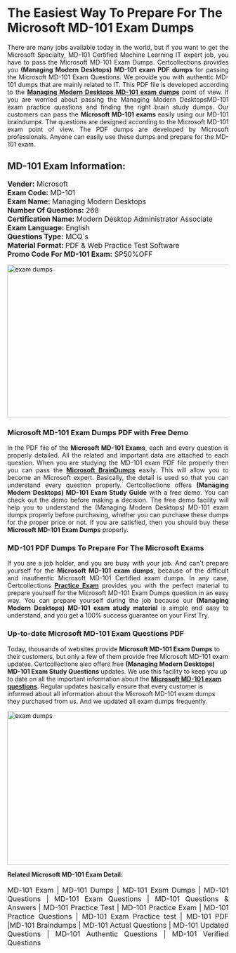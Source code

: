 <h1>The Easiest Way To Prepare For The Microsoft MD-101 Exam Dumps</h1> <p style="text-align:justify">There are many jobs available today in the world, but if you want to get the Microsoft Specialty, MD-101 Certified Machine Learning IT expert job, you have to pass the Microsoft MD-101 Exam Dumps. Certcollections provides you <strong>(Managing Modern Desktops) MD-101 exam PDF dumps</strong> for passing the Microsoft MD-101 Exam Questions. We provide you with authentic MD-101 dumps that are mainly related to IT. This PDF file is developed according to the <a href="https://www.certsofficial.com/microsoft/md-101-questions"><strong>Managing Modern Desktops MD-101 exam dumps</strong></a> point of view. If you are worried about passing the Managing Modern DesktopsMD-101 exam practice questions and finding the right brain study dumps. Our customers can pass the <strong>Microsoft MD-101 exams </strong>easily using our MD-101 braindumps. The questions are designed according to the Microsoft MD-101 exam point of view. The PDF dumps are developed by Microsoft professionals. Anyone can easily use these dumps and prepare for the MD-101 exam.</p> <h2><strong>MD-101 Exam Information:</strong></h2> <p><span style="font-size:16px"><strong>Vender:</strong> Microsoft<br /> <strong>Exam Code:</strong> MD-101<br /> <strong>Exam Name:</strong> Managing Modern Desktops<br /> <strong>Number Of Questions:</strong> 268<br /> <strong>Certification Name:</strong> Modern Desktop Administrator Associate<br /> <strong>Exam Language: </strong>English<br /> <strong>Questions Type:</strong> MCQ`s<br /> <strong>Material Format: </strong>PDF & Web Practice Test Software<br /> <strong>Promo Code For MD-101 Exam:</strong> SP50%OFF</span></p> <p><a href="https://www.certsofficial.com/microsoft/md-101-questions" rel="no-follow"><img alt="exam dumps" src="https://www.certcollections.com/uploads/content/certsofficial.jpg" style="height:350px; width:750px" /></a></p> <h3><strong>Microsoft MD-101 Exam Dumps PDF with Free Demo</strong></h3> <p style="text-align:justify">In the PDF file of the <strong>Microsoft MD-101 Exams</strong>, each and every question is properly detailed. All the related and important data are attached to each question. When you are studying the MD-101 exam PDF file properly then you can pass the <a href="https://www.certsofficial.com/microsoft-dumps"><strong>Microsoft BrainDumps</strong></a> easily. This will allow you to become an Microsoft expert. Basically, the detail is used so that you can understand every question properly. Certcollections offers <strong>(Managing Modern Desktops) MD-101 Exam Study Guide</strong> with a free demo. You can check out the demo before making a decision. The free demo facility will help you to understand the (Managing Modern Desktops) MD-101 exam dumps properly before purchasing, whether you can purchase these dumps for the proper price or not. If you are satisfied, then you should buy these <strong>Microsoft MD-101 Exam Dumps</strong> properly.</p> <h3><strong>MD-101 PDF Dumps To Prepare For The Microsoft Exams</strong></h3> <p style="text-align:justify">If you are a job holder, and you are busy with your job. And can't prepare yourself for the <strong>Microsoft MD-101 exam dumps</strong>, because of the difficult and inauthentic Microsoft MD-101 Certified exam dumps. In any case, Certcollections <strong><a href="https://www.certsofficial.com/">Practice Exam</a></strong> provides you with the perfect material to prepare yourself for the Microsoft MD-101 Exam Dumps question in an easy way. You can prepare yourself during the job because our <strong>(Managing Modern Desktops) MD-101 exam study material</strong> is simple and easy to understand, and you get a 100% success guarantee on your First Try.</p> <h3><strong>Up-to-date Microsoft MD-101 Exam Questions PDF</strong></h3> <p>Today, thousands of websites provide <strong>Microsoft MD-101 Exam Dumps</strong> to their customers, but only a few of them provide free Microsoft MD-101 exam updates. Certcollections also offers free <strong>(Managing Modern Desktops) MD-101 Exam Study Questions</strong> updates. We use this facility to keep you up to date on all the important information about the <a href="https://www.certsofficial.com/microsoft/md-101-questions"><strong>Microsoft MD-101 exam questions</strong></a>. Regular updates basically ensure that every customer is informed about all information about the Microsoft MD-101 exam dumps they purchased from us. And we updated all exam dumps frequently.</p> <p><a href="https://www.certsofficial.com/microsoft/md-101-questions"><img alt="exam dumps " src="https://www.certcollections.com/uploads/content/certsofficial2.jpg" style="height:350px; width:750px" /></a></p> <p style="text-align:justify"><span style="font-size:14px"><strong>Related Microsoft MD-101 Exam Detail:</strong></span><br /> <br /> <span style="font-size:16px">MD-101 Exam | MD-101 Dumps | MD-101 Exam Dumps | MD-101 Questions | MD-101 Exam Questions | MD-101 Questions & Answers | MD-101 Practice Test | MD-101 Practice Exam | MD-101 Practice Questions | MD-101 Exam Practice test | MD-101 PDF |MD-101 Braindumps | MD-101 Actual Questions | MD-101 Updated Questions | MD-101 Authentic Questions | MD-101 Verified Questions</span></p>
